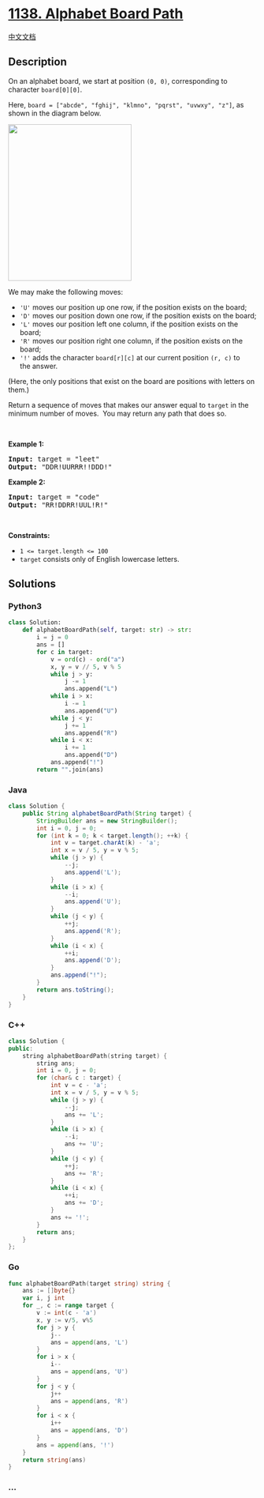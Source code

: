 # [1138. Alphabet Board Path](https://leetcode.com/problems/alphabet-board-path)

[中文文档](/solution/1100-1199/1138.Alphabet%20Board%20Path/README.md)

## Description

<p>On an alphabet board, we start at position <code>(0, 0)</code>, corresponding to character&nbsp;<code>board[0][0]</code>.</p>

<p>Here, <code>board = [&quot;abcde&quot;, &quot;fghij&quot;, &quot;klmno&quot;, &quot;pqrst&quot;, &quot;uvwxy&quot;, &quot;z&quot;]</code>, as shown in the diagram below.</p>

<p><img alt="" src="https://fastly.jsdelivr.net/gh/doocs/leetcode@main/solution/1100-1199/1138.Alphabet%20Board%20Path/images/azboard.png" style="width: 250px; height: 317px;" /></p>

<p>We may make the following moves:</p>

<ul>
	<li><code>&#39;U&#39;</code> moves our position up one row, if the position exists on the board;</li>
	<li><code>&#39;D&#39;</code> moves our position down one row, if the position exists on the board;</li>
	<li><code>&#39;L&#39;</code> moves our position left one column, if the position exists on the board;</li>
	<li><code>&#39;R&#39;</code> moves our position right one column, if the position exists on the board;</li>
	<li><code>&#39;!&#39;</code>&nbsp;adds the character <code>board[r][c]</code> at our current position <code>(r, c)</code>&nbsp;to the&nbsp;answer.</li>
</ul>

<p>(Here, the only positions that exist on the board are positions with letters on them.)</p>

<p>Return a sequence of moves that makes our answer equal to <code>target</code>&nbsp;in the minimum number of moves.&nbsp; You may return any path that does so.</p>

<p>&nbsp;</p>
<p><strong class="example">Example 1:</strong></p>
<pre><strong>Input:</strong> target = "leet"
<strong>Output:</strong> "DDR!UURRR!!DDD!"
</pre><p><strong class="example">Example 2:</strong></p>
<pre><strong>Input:</strong> target = "code"
<strong>Output:</strong> "RR!DDRR!UUL!R!"
</pre>
<p>&nbsp;</p>
<p><strong>Constraints:</strong></p>

<ul>
	<li><code>1 &lt;= target.length &lt;= 100</code></li>
	<li><code>target</code> consists only of English lowercase letters.</li>
</ul>

## Solutions

<!-- tabs:start -->

### **Python3**

```python
class Solution:
    def alphabetBoardPath(self, target: str) -> str:
        i = j = 0
        ans = []
        for c in target:
            v = ord(c) - ord("a")
            x, y = v // 5, v % 5
            while j > y:
                j -= 1
                ans.append("L")
            while i > x:
                i -= 1
                ans.append("U")
            while j < y:
                j += 1
                ans.append("R")
            while i < x:
                i += 1
                ans.append("D")
            ans.append("!")
        return "".join(ans)
```

### **Java**

```java
class Solution {
    public String alphabetBoardPath(String target) {
        StringBuilder ans = new StringBuilder();
        int i = 0, j = 0;
        for (int k = 0; k < target.length(); ++k) {
            int v = target.charAt(k) - 'a';
            int x = v / 5, y = v % 5;
            while (j > y) {
                --j;
                ans.append('L');
            }
            while (i > x) {
                --i;
                ans.append('U');
            }
            while (j < y) {
                ++j;
                ans.append('R');
            }
            while (i < x) {
                ++i;
                ans.append('D');
            }
            ans.append("!");
        }
        return ans.toString();
    }
}
```

### **C++**

```cpp
class Solution {
public:
    string alphabetBoardPath(string target) {
        string ans;
        int i = 0, j = 0;
        for (char& c : target) {
            int v = c - 'a';
            int x = v / 5, y = v % 5;
            while (j > y) {
                --j;
                ans += 'L';
            }
            while (i > x) {
                --i;
                ans += 'U';
            }
            while (j < y) {
                ++j;
                ans += 'R';
            }
            while (i < x) {
                ++i;
                ans += 'D';
            }
            ans += '!';
        }
        return ans;
    }
};
```

### **Go**

```go
func alphabetBoardPath(target string) string {
	ans := []byte{}
	var i, j int
	for _, c := range target {
		v := int(c - 'a')
		x, y := v/5, v%5
		for j > y {
			j--
			ans = append(ans, 'L')
		}
		for i > x {
			i--
			ans = append(ans, 'U')
		}
		for j < y {
			j++
			ans = append(ans, 'R')
		}
		for i < x {
			i++
			ans = append(ans, 'D')
		}
		ans = append(ans, '!')
	}
	return string(ans)
}
```

### **...**

```

```

<!-- tabs:end -->

